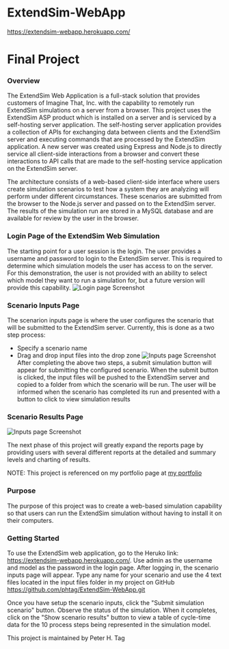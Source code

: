 # ExtendSim-WebApp
https://extendsim-webapp.herokuapp.com/

# Final Project


### Overview
The ExtendSim Web Application is a full-stack solution that provides customers
of Imagine That, Inc. with the capability to remotely run ExtendSim simulations on a server from a browser. This project uses the ExtendSim ASP product which is installed on a server and is serviced by a self-hosting server application. The self-hosting 
server application provides a collection of APIs for exchanging data between clients and the ExtendSim server and executing commands that
are processed by the ExtendSim application. A new server was created using Express and Node.js to directly service all client-side interactions from a browser and convert these interactions to API calls that are made to the self-hosting service application on the ExtendSim server.

The architecture consists of a web-based client-side interface where users create simulation scenarios to test how a system they are analyzing will perform under different circumstances. These scenarios are submitted from the browser to the Node.js server and passed on to the ExtendSim server. The results of the simulation run are stored in a MySQL database and are available for review by the user in the browser.

### Login Page of the ExtendSim Web Simulation
The starting point for a user session is the login. The user provides a username and password to login to the ExtendSim server. This is required to determine which simulation models the user has access to on the server. For this demonstration, the user is not provided with an ability to select which model they want to run a simulation for, but a future version will provide this capability. 
![Login page Screenshot](/images/ExtendSimWebAppLoginPage.jpeg)

### Scenario Inputs Page
The scenarion inputs page is where the user configures the scenario that will be submitted to the ExtendSim server. Currently, this is done as a two step process:
- Specify a scenario name
- Drag and drop input files into the drop zone
![Inputs page Screenshot](/images/ExtendSimWebAppScenarioInputsPage.jpeg)
After completing the above two steps, a submit simulation button will appear for submitting the configured scenario. When the submit button is clicked, the input files will be pushed to the ExtendSim server and copied to a folder from which the scenario will be run. The user will be informed when the scenario has completed its run and presented with a button to click to view simulation results

### Scenario Results Page
![Inputs page Screenshot](/images/ExtendSimWebAppScenarioResultsPage.jpeg)

The next phase of this project will greatly expand the reports page by providing users with several different reports at the detailed and summary levels and charting of results.

NOTE: This project is referenced on my portfolio page at [my portfolio](https://phtag.github.io/Updated-portfolio/)

### Purpose
The purpose of this project was to create a web-based simulation capability so that users can run the ExtendSim simulation without having to install it on their computers.

### Getting Started
To use the ExtendSim web application, go to the Heruko link: https://extendsim-webapp.herokuapp.com/. Use admin as the username and model as the password in the login page. After logging in, the scenario inputs page will appear. Type any name for your scenario and use the 4 text files located in the input files folder in my project on GitHub https://github.com/phtag/ExtendSim-WebApp.git

Once you have setup the scenario inputs, click the "Submit simulation scenario" button. Observe the status of the simulation. When it completes, click on the "Show scenario results" button to view a table of cycle-time data for the 10 process steps being represented in the simulation model.

This project is maintained by Peter H. Tag
